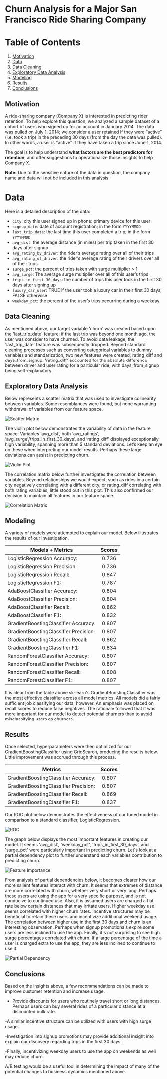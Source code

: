 # Churn Analysis for a Major San Francisco Ride Sharing Company

# Table of Contents

1. [Motivation](#motivation)
2. [Data](#data)
3. [Data Cleaning](#data-cleaning)
4. [Exploratory Data Analysis](#exploratory-data-analysis)
5. [Modeling](#modeling)
6. [Results](#results)
7. [Conclusions](#conclusions)

## Motivation

A ride-sharing company (Company X) is interested in predicting rider retention.
To help explore this question, we analyzed a sample dataset of a cohort of
users who signed up for an account in January 2014. The data was pulled on July
1, 2014; we consider a user retained if they were “active” (i.e. took a trip)
in the preceding 30 days (from the day the data was pulled). In other words, a
user is "active" if they have taken a trip since June 1, 2014.

The goal is to help understand **what factors are
the best predictors for retention**, and offer suggestions to operationalize
those insights to help Company X. 

**Note:** Due to the sensitive nature of the data in question, the company name and data will not be included in this analysis.

# Data 

Here is a detailed description of the data:

- `city`: city this user signed up in phone: primary device for this user
- `signup_date`: date of account registration; in the form `YYYYMMDD`
- `last_trip_date`: the last time this user completed a trip; in the form `YYYYMMDD`
- `avg_dist`: the average distance (in miles) per trip taken in the first 30 days after signup
- `avg_rating_by_driver`: the rider’s average rating over all of their trips 
- `avg_rating_of_driver`: the rider’s average rating of their drivers over all of their trips 
- `surge_pct`: the percent of trips taken with surge multiplier > 1 
- `avg_surge`: The average surge multiplier over all of this user’s trips 
- `trips_in_first_30_days`: the number of trips this user took in the first 30 days after signing up 
- `luxury_car_user`: TRUE if the user took a luxury car in their first 30 days; FALSE otherwise 
- `weekday_pct`: the percent of the user’s trips occurring during a weekday


## Data Cleaning

As mentioned above, our target variable 'churn' was created based upon the 'last_trip_date' feature; if the last trip was beyond one month ago, the user was consider to have churned. To avoid data leakage, the 'last_trip_date' feature was subsequently dropped. Beyond standard cleaning processes such as converting categorical variables to dummy variables and standarization, two new features were created; rating_diff and days_from_signup. 'rating_diff' accounted for the absolute difference between driver and user rating for a particular ride, with days_from_signup being self-explanatory.

## Exploratory Data Analysis 

Below represents a scatter matrix that was used to investigate colinearity between variables. Some resemblances were found, but none warranting withdrawal of variables from our feature space. 

![Scatter Matrix](Plots/scatter_matrix.png)

The violin plot below demonstrates the variability of data in the feature space. Variables ‘avg_dist’, both ‘avg_ratings’, ‘avg_surge’,’trips_in_first_30_days’, and ‘rating_diff’ displayed exceptionally high variability, spanning more than 5 standard deviations. Let’s keep an eye on these when interpreting our model results. Perhaps these large deviations can assist in predicting churn. 

![Violin Plot](Plots/violin_plot.png) 

The correlation matrix below further investigates the correlation between variables. Beyond relationships we would expect, such as rides in a certain city negatively correlating with a different city, or rating_diff correlating with both rating variables, little stood out in this plot. This also confirmed our decision to maintain all features in our feature space. 

![Correlation Matrix](Plots/correlation_matrix.png)

## Modeling 

A variety of models were attempted to explain our model. Below illustrates the results of our investigation. 

  
| Models + Metrics                      | Scores|
| --------------------------------------|:-----:|  
| LogisticRegression Accuracy:          | 0.736 |
| LogisticRegression Precision:         | 0.736 |   
| LogisticRegression Recall:            | 0.847 | 
| LogisticRegression F1:                | 0.787 |  
| AdaBoostClassifier Accuracy:          | 0.804 |
| AdaBoostClassifier Precision:         | 0.804 |
| AdaBoostClassifier Recall:            | 0.862 |   
| AdaBoostClassifier F1:                | 0.832 |  
| GradientBoostingClassifier Accuracy:  | 0.807 |
| GradientBoostingClassifier Precision: | 0.807 |
| GradientBoostingClassifier Recall:    | 0.862 |
| GradientBoostingClassifier F1:        | 0.834 | 
| RandomForestClassifier Accuracy:      | 0.807 |
| RandomForestClassifier Precision:     | 0.807 |
| RandomForestClassifier Recall:        | 0.808 |
| RandomForestClassifier F1:            | 0.807 | 

It is clear from the table above sk-learn's GradientBoostingClassifier was the most effective classifier across all model metrics. All models did a fairly sufficient job classifying our data, however. An emphasis was placed on recall scores to reduce false negatives. The rationale followed that it was more important for our model to detect potential churners than to avoid misclassifying users as churners.
 
## Results

Once selected, hyperparameters were then optimized for our GradientBoostingClassifier using GridSearch, producing the results below. Little improvement was accrued through this process.

| Metrics                                 | Scores|
| ----------------------------------------|:-----:|
| GradientBoostingClassifier Accuracy:    | 0.807 |
| GradientBoostingClassifier Precision:   | 0.807 |
| GradientBoostingClassifier Recall:      | 0.869 |
| GradientBoostingClassifier F1:          | 0.837 |

Our ROC plot below demonstrates the effectiveness of our tuned model in comparison to a standard classifier, LogisticRegression.

![ROC](Plots/ROC_plot.png)

The graph below displays the most important features in creating our model. It seems 'avg_dist', 'weekday_pct', 'trips_in_first_30_days', and 'surge_pct' were particularly important in predicting churn. Let's look at a partial dependency plot to further understand each variables contribution to predicting churn.

![Feature Importance](Plots/feature_importance.png)

From analysis of partial dependencies below, it becomes clearer how our more salient features interact with churn. It seems that extremes of distance are more correlated with churn, whether very short or very long. Perhaps these users are using the app for a very specific purpose, and is not conducive to continued use. Also, it is assumed users are charged a flat rate below certain distances that may irritate users. Higher weekday use seems correlated with higher churn rates. Incentive structures may be beneficial to retain these users and incentivize additional weekend usage. The correlation between higher use in the first 30 days and churn is an interesting observation. Perhaps when signup promotionals expire some users are less inclined to use the app. Finally, it's not surprising to see high surge percentages correlated with churn. If a large percentage of the time a user is charged extra to use the app, they are less inclined to continue to use it.

![Partial Dependency](Plots/partial_dependency.png)

## Conclusions

Based on the insights above, a few recommendations can be made to improve customer retention and increase usage.

- Provide discounts for users who routinely travel short or long distances. Perhaps users can buy several rides of a particular distance at a discounted bulk rate.

-A similar incentive structure can be utilized with users with high surge usage.

-Investigation into signup promotions may provide additional insight into explain our discovery regarding trips in the first 30 days. 

-Finally, incentivizing weekday users to use the app on weekends as well may reduce churn. 

A/B testing would be a useful tool in determining the impact of many of the potential changes to business dynamics mentioned above. 

   
 

  
  
